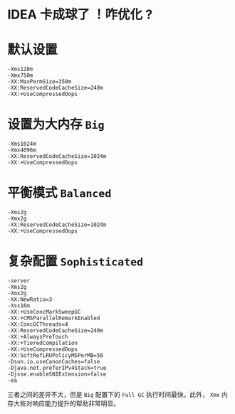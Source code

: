 # IDEA 卡成球了 ！咋优化 ?


# 默认设置

```
-Xms128m
-Xmx750m
-XX:MaxPermSize=350m
-XX:ReservedCodeCacheSize=240m
-XX:+UseCompressedOops
```
# 设置为大内存  `Big`
```
-Xms1024m
-Xmx4096m
-XX:ReservedCodeCacheSize=1024m
-XX:+UseCompressedOops
```
# 平衡模式  `Balanced`
```
-Xms2g
-Xmx2g
-XX:ReservedCodeCacheSize=1024m
-XX:+UseCompressedOops
```
# 复杂配置  `Sophisticated`
```
-server
-Xms2g
-Xmx2g
-XX:NewRatio=3
-Xss16m
-XX:+UseConcMarkSweepGC
-XX:+CMSParallelRemarkEnabled
-XX:ConcGCThreads=4
-XX:ReservedCodeCacheSize=240m
-XX:+AlwaysPreTouch
-XX:+TieredCompilation
-XX:+UseCompressedOops
-XX:SoftRefLRUPolicyMSPerMB=50
-Dsun.io.useCanonCaches=false
-Djava.net.preferIPv4Stack=true
-Djsse.enableSNIExtension=false
-ea
```

三者之间的差异不大，但是 `Big` 配置下的
`Full GC` 执行时间最快。此外， `Xmx` 内存大些对响应能力提升的帮助非常明显。

